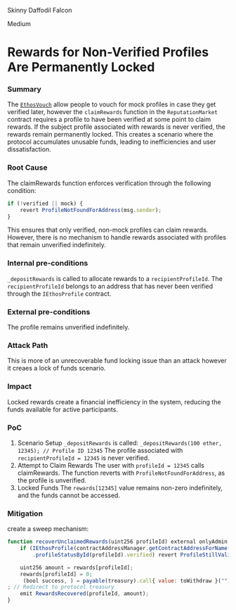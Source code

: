 Skinny Daffodil Falcon

Medium

# Rewards for Non-Verified Profiles Are Permanently Locked

### Summary

The [`EthosVouch`](https://github.com/sherlock-audit/2024-11-ethos-network-ii/blob/57c02df7c56f0b18c681a89ebccc28c86c72d8d8/ethos/packages/contracts/contracts/EthosVouch.sol#L363) allow people to vouch for mock profiles in case they get verified later, however the `claimRewards` function in the `ReputationMarket` contract requires a profile to have been verified at some point to claim rewards. If the subject profile associated with rewards is never verified, the rewards remain permanently locked. This creates a scenario where the protocol accumulates unusable funds, leading to inefficiencies and user dissatisfaction.

### Root Cause

The claimRewards function enforces verification through the following condition:

```javascript
if (!verified || mock) {
    revert ProfileNotFoundForAddress(msg.sender);
}
```

This ensures that only verified, non-mock profiles can claim rewards. However, there is no mechanism to handle rewards associated with profiles that remain unverified indefinitely.

### Internal pre-conditions

`_depositRewards` is called to allocate rewards to a `recipientProfileId`.
The `recipientProfileId` belongs to an address that has never been verified through the `IEthosProfile` contract.

### External pre-conditions

The profile remains unverified indefinitely.

### Attack Path

This is more of an unrecoverable fund locking issue than an attack however it creaes a lock of funds scenario.

### Impact

Locked rewards create a financial inefficiency in the system, reducing the funds available for active participants.

### PoC

1. Scenario Setup
`_depositRewards` is called: `_depositRewards(100 ether, 12345); // Profile ID 12345`
The profile associated with `recipientProfileId = 12345` is never verified.
2. Attempt to Claim Rewards
The user with `profileId = 12345` calls claimRewards.
The function reverts with `ProfileNotFoundForAddress`, as the profile is unverified.
3. Locked Funds
The `rewards[12345]` value remains non-zero indefinitely, and the funds cannot be accessed.

### Mitigation
create a sweep mechanism:
```javascript
function recoverUnclaimedRewards(uint256 profileId) external onlyAdmin {
    if (IEthosProfile(contractAddressManager.getContractAddressForName(ETHOS_PROFILE))
        .profileStatusById(profileId).verified) revert ProfileStillValid();

    uint256 amount = rewards[profileId];
    rewards[profileId] = 0;
     (bool success, ) = payable(treasury).call{ value: toWithdraw }("");
; // Redirect to protocol treasury
    emit RewardsRecovered(profileId, amount);
}
```
